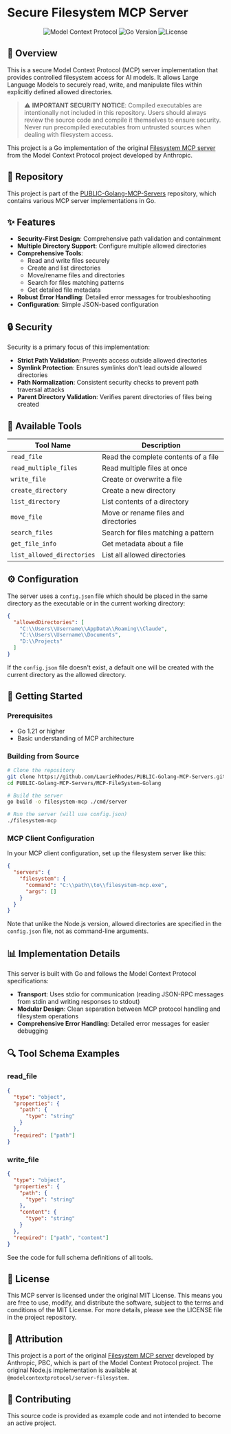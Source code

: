 # Secure Filesystem MCP Server

<div align="center">

![Model Context Protocol](https://img.shields.io/badge/MCP-Filesystem-blue)
![Go Version](https://img.shields.io/badge/Go-1.21+-00ADD8?logo=go)
![License](https://img.shields.io/badge/License-MIT-green)

</div>

## 🚀 Overview

This is a secure Model Context Protocol (MCP) server implementation that provides controlled filesystem access for AI models. It allows Large Language Models to securely read, write, and manipulate files within explicitly defined allowed directories.

> ⚠️ **IMPORTANT SECURITY NOTICE**: Compiled executables are intentionally not included in this repository. Users should always review the source code and compile it themselves to ensure security. Never run precompiled executables from untrusted sources when dealing with filesystem access.

This project is a Go implementation of the original [Filesystem MCP server](https://github.com/modelcontextprotocol/servers/tree/main/src/filesystem) from the Model Context Protocol project developed by Anthropic.

## 📁 Repository

This project is part of the [PUBLIC-Golang-MCP-Servers](https://github.com/LaurieRhodes/PUBLIC-Golang-MCP-Servers) repository, which contains various MCP server implementations in Go.

## ✨ Features

- **Security-First Design**: Comprehensive path validation and containment
- **Multiple Directory Support**: Configure multiple allowed directories
- **Comprehensive Tools**:
  - Read and write files securely
  - Create and list directories
  - Move/rename files and directories
  - Search for files matching patterns
  - Get detailed file metadata
- **Robust Error Handling**: Detailed error messages for troubleshooting
- **Configuration**: Simple JSON-based configuration

## 🔒 Security

Security is a primary focus of this implementation:

- **Strict Path Validation**: Prevents access outside allowed directories
- **Symlink Protection**: Ensures symlinks don't lead outside allowed directories
- **Path Normalization**: Consistent security checks to prevent path traversal attacks
- **Parent Directory Validation**: Verifies parent directories of files being created

## 🧰 Available Tools

| Tool Name                  | Description                          |
| -------------------------- | ------------------------------------ |
| `read_file`                | Read the complete contents of a file |
| `read_multiple_files`      | Read multiple files at once          |
| `write_file`               | Create or overwrite a file           |
| `create_directory`         | Create a new directory               |
| `list_directory`           | List contents of a directory         |
| `move_file`                | Move or rename files and directories |
| `search_files`             | Search for files matching a pattern  |
| `get_file_info`            | Get metadata about a file            |
| `list_allowed_directories` | List all allowed directories         |

## ⚙️ Configuration

The server uses a `config.json` file which should be placed in the same directory as the executable or in the current working directory:

```json
{
  "allowedDirectories": [
    "C:\\Users\\Username\\AppData\\Roaming\\Claude",
    "C:\\Users\\Username\\Documents",
    "D:\\Projects"
  ]
}
```

If the `config.json` file doesn't exist, a default one will be created with the current directory as the allowed directory.

## 🚀 Getting Started

### Prerequisites

- Go 1.21 or higher
- Basic understanding of MCP architecture

### Building from Source

```bash
# Clone the repository
git clone https://github.com/LaurieRhodes/PUBLIC-Golang-MCP-Servers.git
cd PUBLIC-Golang-MCP-Servers/MCP-FileSystem-Golang

# Build the server
go build -o filesystem-mcp ./cmd/server

# Run the server (will use config.json)
./filesystem-mcp
```

### MCP Client Configuration

In your MCP client configuration, set up the filesystem server like this:

```json
{
  "servers": {
    "filesystem": {
      "command": "C:\\path\\to\\filesystem-mcp.exe",
      "args": []
    }
  }
}
```

Note that unlike the Node.js version, allowed directories are specified in the `config.json` file, not as command-line arguments.

## 📊 Implementation Details

This server is built with Go and follows the Model Context Protocol specifications:

- **Transport**: Uses stdio for communication (reading JSON-RPC messages from stdin and writing responses to stdout)
- **Modular Design**: Clean separation between MCP protocol handling and filesystem operations
- **Comprehensive Error Handling**: Detailed error messages for easier debugging

## 🔍 Tool Schema Examples

### read_file

```json
{
  "type": "object",
  "properties": {
    "path": {
      "type": "string"
    }
  },
  "required": ["path"]
}
```

### write_file

```json
{
  "type": "object",
  "properties": {
    "path": {
      "type": "string"
    },
    "content": {
      "type": "string"
    }
  },
  "required": ["path", "content"]
}
```

See the code for full schema definitions of all tools.

## 📜 License

This MCP server is licensed under the original MIT License. This means you are free to use, modify, and distribute the software, subject to the terms and conditions of the MIT License. For more details, please see the LICENSE file in the project repository.

## 👏 Attribution

This project is a port of the original [Filesystem MCP server](https://github.com/modelcontextprotocol/servers/tree/main/src/filesystem) developed by Anthropic, PBC, which is part of the Model Context Protocol project. The original Node.js implementation is available at `@modelcontextprotocol/server-filesystem`.

## 🤝 Contributing

This source code is provided as example code and not intended to become an active project.
